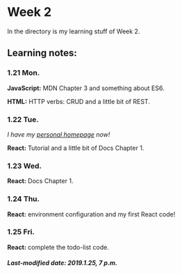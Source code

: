 # Week 2

In the directory is my learning stuff of Week 2.

## Learning notes:

### 1.21 Mon.

**JavaScript:** MDN Chapter 3 and something about ES6.

**HTML:** HTTP verbs: CRUD and a little bit of REST.

### 1.22 Tue.

*I have my [personal homepage](https://gusabary.github.io/) now!*

**React:** Tutorial and a little bit of Docs Chapter 1.

### 1.23 Wed.

**React:** Docs Chapter 1.

### 1.24 Thu.

**React:** environment configuration and my first React code!

### 1.25 Fri.

**React:** complete the todo-list code.

##### Last-modified date: 2019.1.25, 7 p.m.